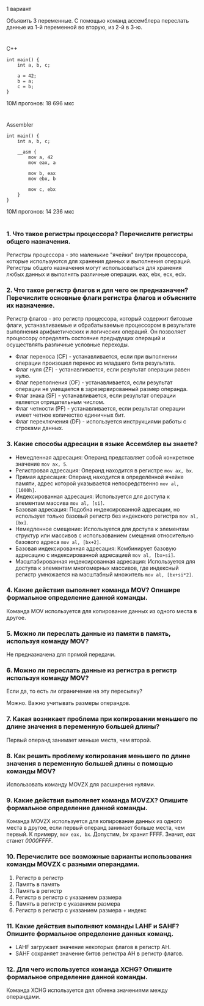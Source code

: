 1 вариант

Объявить 3 переменные. С помощью команд ассемблера переслать данные из 1-й переменной во вторую, из 2-й в 3-ю.
#
C++
```
int main() {
    int a, b, c;

    a = 42;
    b = a;
    c = b;
}
```
10М прогонов: 18 696 мкс
# 
Assembler
```
int main() {
    int a, b, c;
    
    __asm {
        mov a, 42
        mov eax, a
        
        mov b, eax
        mov ebx, b
        
        mov c, ebx
    }
}
```
10М прогонов: 14 236 мкс
#
### 1. Что такое регистры процессора? Перечислите регистры общего назначения.

Регистры процессора - это маленькие "ячейки" внутри процессора, которые используются для хранения данных и выполнения операций.
Регистры общего назначения могут использоваться для хранения любых данных и выполнять различные операции.
eax, ebx, ecx, edx.

### 2. Что такое регистр флагов и для чего он предназначен? Перечислите основные флаги регистра флагов и объясните их назначение.

Регистр флагов - это регистр процессора, который содержит битовые флаги, устанавливаемые и обрабатываемые процессором в результате выполнения арифметических и логических операций.
Он позволяет процессору определять состояние предыдущих операций и осуществлять различные условные переходы.
- Флаг переноса (CF) - устанавливается, если при выполнении операции произошел перенос из младшего бита результата.
- Флаг нуля (ZF) - устанавливается, если результат операции равен нулю.
- Флаг переполнения (OF) - устанавливается, если результат операции не умещается в зарезервированный размер операнда.
- Флаг знака (SF) - устанавливается, если результат операции является отрицательным числом.
- Флаг четности (PF) - устанавливается, если результат операции имеет четное количество единичных бит.
- Флаг переключения (DF) - используется инструкциями работы с строками данных.

### 3. Какие способы адресации в языке Ассемблер вы знаете?
- Немедленная адресация: Операнд представляет собой конкретное значение `mov ax, 5`.
- Регистровая адресация: Операнд находится в регистре `mov ax, bx`.
- Прямая адресация: Операнд находится в определённой ячейке памяти, адрес которой указывается непосредственно `mov al, [1000h]`.
- Индексированная адресация: Используется для доступа к элементам массива `mov al, [si]`.
- Базовая адресация: Подобна индексированной адресации, но использует только базовый регистр без индексного регистра `mov al, [bx]`.
- Немедленное смещение: Используется для доступа к элементам структур или массивов с использованием смещения относительно базового адреса `mov al, [bx+2]`.
- Базовая индексированная адресация: Комбинирует базовую адресацию с индексированной адресацией `mov al, [bx+si]`.
- Масштабированная индексированная адресация: Используется для доступа к элементам многомерных массивов, где индексный регистр умножается на масштабный множитель `mov al, [bx+si*2]`.

### 4. Какие действия выполняет команда MOV? Опишире формальное определение данной команды.

Команда MOV используется для копирование данных из одного места в другое.

### 5. Можно ли переслать данные из памяти в память, используя команду MOV?

Не предназначена для прямой передачи.

### 6. Можно ли переслать данные из регистра в регистр используя команду MOV?
Если да, то есть ли ограничение на эту пересылку?

Можно. Важно учитывать размеры операндов.

### 7. Какая возникает проблема при копировании меньшего по длине значения в переменную большей длины?

Первый операнд занимает меньше места, чем второй.

### 8. Как решить проблему копирования меньшего по длине значения в переменную большей длины с помощью команды MOV?

Использовать команду MOVZX для расширения нулями.

### 9. Какие действия выполняет команда MOVZX? Опишите формальное определение данной команды.

Команда MOVZX используется для копирование данных из одного места в другое, если первый операнд занимает больше места, чем первый.
К примеру, `mov eax, bx`. Допустим, _bx_ хранит FFFF. Значит, _eax_ станет _0000FFFF_.

### 10. Перечислите все возможные варианты использования команды MOVZX с разными операндами.

1. Регистр в регистр
2. Память в память
3. Память в регистр
4. Регистр в регистр с указанием размера
5. Память в регистр с указанием размера
6. Регистр в регистр с указанием размера + индекс

### 11. Какие действия выполняют команды LAHF и SAHF? Опишите формальное определение данных команд.

- LAHF загружает значение некоторых флагов в регистр AH.
- SAHF сохраняет значение битов регистра AH в регистр флагов.

### 12. Для чего используется команда XCHG? Опишите формальное определение данной команды.

Команда XCHG используется дял обмена значениями между операндами.
